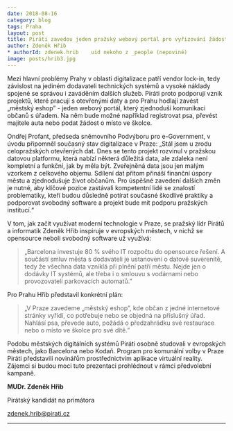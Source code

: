 ```yaml
---
date: 2018-08-16
category: blog
tags: Praha
layout: post
title: Piráti zavedou jeden pražský webový portál pro vyřizování žádostí na úřadech
author: Zdeněk Hřib
* authorId: zdenek.hrib    uid nekoho z _people (nepoviné)
image: posts/hrib3.jpg
---
```


Mezi hlavní problémy Prahy v oblasti digitalizace patří vendor lock-in, tedy závislost na jediném dodavateli technických systémů a vysoké náklady spojené se správou i zaváděním dalších služeb. Piráti proto podporují vznik projektů, které pracují s otevřenými daty a pro Prahu hodlají zavést „městský eshop” - jeden webový portál, který zjednoduší komunikaci občanů s úřadem. Na něm bude možné například registrovat psa, převést majitele auta nebo podat žádost o místo ve školce.

Ondřej Profant, předseda sněmovního Podvýboru pro e-Government, v úvodu připomněl současný stav digitalizace v Praze: „Stál jsem u zrodu celopražských otevřených dat. Dnes se tento projekt rozvinul v pražskou datovou platformu, která nabízí některá důležitá data, ale zdaleka není kompletní a funkční, jak by měla být. Zveřejněná data jsou jen malým vzorkem z celkového objemu. Sdílení dat přitom přináší finanční úspory městu a zjednodušuje život občanům. Pro úspěšné zavedení dalších změn je nutné, aby klíčové pozice zastávali kompetentní lidé se znalostí problematiky, kteří budou důsledně potírat současné škodlivé praktiky a podporovat svobodný software a projekt bude mít podporu pražských institucí.“

V tom, jak začít využívat moderní technologie v Praze, se pražský lídr Pirátů a informatik Zdeněk Hřib inspiruje v evropských městech, v nichž se opensource neboli svobodný software už využívá:

> „Barcelona investuje 80 % svého IT rozpočtu do opensource řešení. A součástí smluv města s dodavateli je ustanovení o datové suverenitě, tedy že všechna data vzniklá při plnění patří městu. Nejde jen o dodávky IT systémů, ale třeba i o smlouvu s vodárnami nebo provozovateli parkovacích automatů.”

Pro Prahu Hřib představil konkrétní plán:

> „V Praze zavedeme „městský eshop”, kde občan z jedné internetové stránky vyřídí, co potřebuje nebo se objedná na příslušný úřad. Nahlásí psa, převede auto, požádá o předzahrádku své restaurace nebo o místo ve školce pro své dítě.”

Podobu městských digitálních systémů Piráti osobně studovali v evropských městech, jako Barcelona nebo Kodaň. Program pro komunální volby v Praze Piráti představili novinářům prostřednictvím aplikace virtuální reality. Zájemci si budou moci tuto prezentaci prohlédnout v rámci předvolební kampaně.



**MUDr. Zdeněk Hřib**

Pirátský kandidát na primátora

[zdenek.hrib@pirati.cz](mailto:zdenek.hrib@pirati.cz)



- - -
